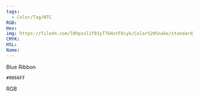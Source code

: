 ```yaml
---
tags:
  - Color/Tag/NTC
RGB:
Hex:
img: https://filedn.com/l0hpzxl1f01yT7GHxtF8cyk/Color%20Snake/standard_csv_to_svg//0066FF.svg
CMYK:
HSL:
Name:
---
```

Blue Ribbon
```palette
#0066FF
```
RGB
